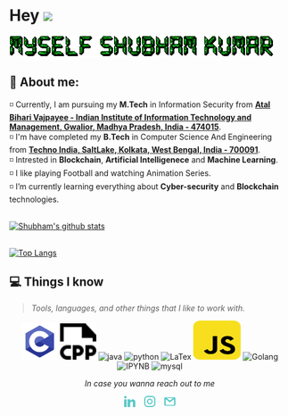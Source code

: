 # Hey <img src="https://github.com/TheDudeThatCode/TheDudeThatCode/blob/master/Assets/Hi.gif" width="29px"> 
![](https://github.com/ishubhamkr/ishubhamkr/blob/main/icons/gif.gif)

## :raising_hand: About me:
◽ Currently, I am pursuing my <b>M.Tech</b> in Information Security from <a href="https://www.iiitm.ac.in/index.php/en/"><b> Atal Bihari Vajpayee - Indian Institute of Information Technology and Management, Gwalior, Madhya Pradesh, India - 474015</b></a>.<br>
◽ I'm have completed my <b>B.Tech</b> in Computer Science And Engineering from <a href="https://www.ticollege.ac.in/"> <b>Techno India, SaltLake, Kolkata, West Bengal, India - 700091</b></a>.<br>
◽ Intrested in <b>Blockchain</b>, <b>Artificial Intelligenece</b> and <b>Machine Learning</b>.<br>
◽ I like playing Football and watching Animation Series.<br>
◽ I’m currently learning everything about **Cyber-security** and **Blockchain** technologies.<br>

<br>
<a href="https://github.com/ishubhamkr">
   <img src="https://github-readme-stats.vercel.app/api?username=ishubhamkr&hide=issues&show_icons=true&theme=gotham&locale=en&layout=compact" alt="Shubham's github stats" width=450px/>
</a><br><br>

<div id="tech"></div>

[![Top Langs](https://github-readme-stats.vercel.app/api/top-langs/?username=ishubhamkr&layout=compact&text_color=daf7dc&bg_color=151515)](https://github.com/ishubhamkr/github-readme-stats)


## 💻 Things I know
> <i>Tools, languages, and other things that I like to work with.</i>
<p align="center">
	  <img src="https://github.com/ishubhamkr/ishubhamkr/blob/main/icons/c-programming.svg" alt="C" width="65" height="65"/> 
	<img src="https://github.com/ishubhamkr/ishubhamkr/blob/main/icons/cpp.svg" alt="CPP" width="65" height="65"/> 
      <img src="https://www.vectorlogo.zone/logos/java/java-icon.svg" alt="java" width="65" height="65"/> 
      <img src="https://www.vectorlogo.zone/logos/python/python-icon.svg" alt="python" width="55" height="55"/>
	<img src="https://upload.wikimedia.org/wikipedia/commons/9/92/LaTeX_logo.svg" alt="LaTex" width="65" height="65"/> 
      <img src="https://github.com/ishubhamkr/ishubhamkr/blob/main/icons/js.svg" alt="JavaScript" width="85" height="70"/> 
      <img src="https://www.vectorlogo.zone/logos/golang/golang-ar21.svg" alt="Golang" width="55" height="75"/>
      <img src="https://www.vectorlogo.zone/logos/jupyter/jupyter-icon.svg" alt="IPYNB" width="55" height="55"/>
      <img src="https://www.vectorlogo.zone/logos/mysql/mysql-ar21.svg" alt="mysql" width="110" height="75"/> 
</p>

<p align="center"=><i>In case you wanna reach out to me</i></p>
 <p align="center">
  <a href="https://www.linkedin.com/in/imshubhamkumar/"><img alt="LinkedIn" title="LinkedIn" src="https://github.com/ishubhamkr/ishubhamkr/blob/main/icons/linkedin.svg" width=20px" /></a>&nbsp;&nbsp;&nbsp;
  <a href="https://www.instagram.com/_mshubham/"><img alt="Instagram" title="Instagram" src="https://github.com/ishubhamkr/ishubhamkr/blob/main/icons/instagram.svg" width=20px/></a>&nbsp;&nbsp;&nbsp;
   <a href="mshubham0309@gmail.com"><img alt="mail" title="mail" src="https://github.com/ishubhamkr/ishubhamkr/blob/main/icons/gmail.svg" width=20px/></a>
</p>
<br>

